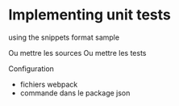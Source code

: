 ﻿


# Implementing unit tests
using the snippets
format sample

Ou mettre les sources
Ou mettre les tests

Configuration
- fichiers webpack
- commande dans le package json
